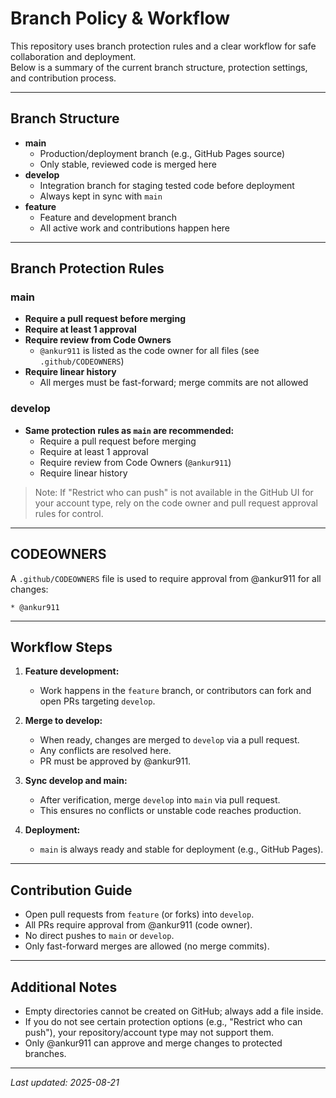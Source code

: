 # Branch Policy & Workflow

This repository uses branch protection rules and a clear workflow for safe collaboration and deployment.  
Below is a summary of the current branch structure, protection settings, and contribution process.

---

## Branch Structure

- **main**  
  - Production/deployment branch (e.g., GitHub Pages source)
  - Only stable, reviewed code is merged here
- **develop**  
  - Integration branch for staging tested code before deployment
  - Always kept in sync with `main`
- **feature**  
  - Feature and development branch
  - All active work and contributions happen here

---

## Branch Protection Rules

### main

- **Require a pull request before merging**
- **Require at least 1 approval**
- **Require review from Code Owners**
  - `@ankur911` is listed as the code owner for all files (see `.github/CODEOWNERS`)
- **Require linear history**
  - All merges must be fast-forward; merge commits are not allowed

### develop

- **Same protection rules as `main` are recommended:**
  - Require a pull request before merging
  - Require at least 1 approval
  - Require review from Code Owners (`@ankur911`)
  - Require linear history

> Note: If "Restrict who can push" is not available in the GitHub UI for your account type, rely on the code owner and pull request approval rules for control.

---

## CODEOWNERS

A `.github/CODEOWNERS` file is used to require approval from @ankur911 for all changes:
```
* @ankur911
```

---

## Workflow Steps

1. **Feature development:**  
   - Work happens in the `feature` branch, or contributors can fork and open PRs targeting `develop`.

2. **Merge to develop:**  
   - When ready, changes are merged to `develop` via a pull request.
   - Any conflicts are resolved here.
   - PR must be approved by @ankur911.

3. **Sync develop and main:**  
   - After verification, merge `develop` into `main` via pull request.
   - This ensures no conflicts or unstable code reaches production.

4. **Deployment:**  
   - `main` is always ready and stable for deployment (e.g., GitHub Pages).

---

## Contribution Guide

- Open pull requests from `feature` (or forks) into `develop`.
- All PRs require approval from @ankur911 (code owner).
- No direct pushes to `main` or `develop`.
- Only fast-forward merges are allowed (no merge commits).

---

## Additional Notes

- Empty directories cannot be created on GitHub; always add a file inside.
- If you do not see certain protection options (e.g., "Restrict who can push"), your repository/account type may not support them.
- Only @ankur911 can approve and merge changes to protected branches.

---

_Last updated: 2025-08-21_
